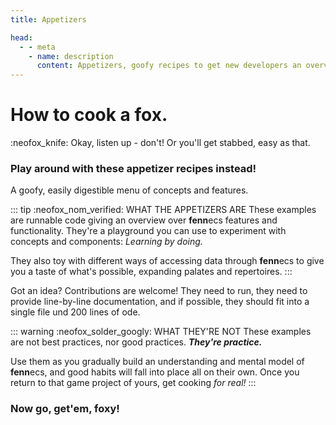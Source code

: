 ```yaml
---
title: Appetizers

head:
  - - meta
    - name: description
      content: Appetizers, goofy recipes to get new developers an overview over the features of the **fenn**ecs!
---
```


# How to cook a fox.
:neofox_knife: Okay, listen up - don't! Or you'll get stabbed, easy as that.

### Play around with these appetizer recipes instead!
A goofy, easily digestible menu of concepts and features.

::: tip :neofox_nom_verified: WHAT THE APPETIZERS ARE
These examples are runnable code giving an overview over **fenn**ecs features and functionality.
They're a playground you can use to experiment with concepts and components: *Learning by doing.*

They also toy with different ways of accessing data through **fenn**ecs to give you a taste of what's possible, expanding palates and repertoires.
:::

Got an idea? Contributions are welcome! They need to run, they need to provide line-by-line documentation, and if possible, they should fit into a single file und 200 lines of ode.

::: warning :neofox_solder_googly: WHAT THEY'RE NOT
These examples are not best practices, nor good practices. _**They're practice.**_


Use them as you gradually build an understanding and mental model of **fenn**ecs, and good habits will fall into place all on their own. Once you return to that game project of yours, get cooking *for real!*
:::


### Now go, get'em, foxy!